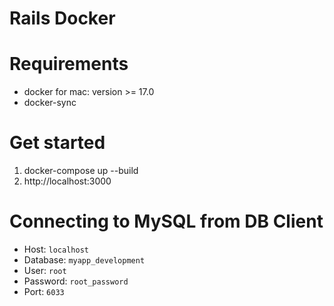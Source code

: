 # Rails Docker

# Requirements
- docker for mac: version >= 17.0
- docker-sync

# Get started
1. docker-compose up --build
1. http://localhost:3000

# Connecting to MySQL from DB Client
- Host: `localhost`
- Database: `myapp_development`
- User: `root`
- Password: `root_password`
- Port: `6033`
